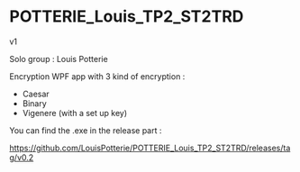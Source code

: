 # POTTERIE_Louis_TP2_ST2TRD
v1

Solo group : Louis Potterie 

Encryption WPF app with 3 kind of encryption : 
- Caesar 
- Binary
- Vigenere (with a set up key) 

You can find the .exe in the release part : 

https://github.com/LouisPotterie/POTTERIE_Louis_TP2_ST2TRD/releases/tag/v0.2
